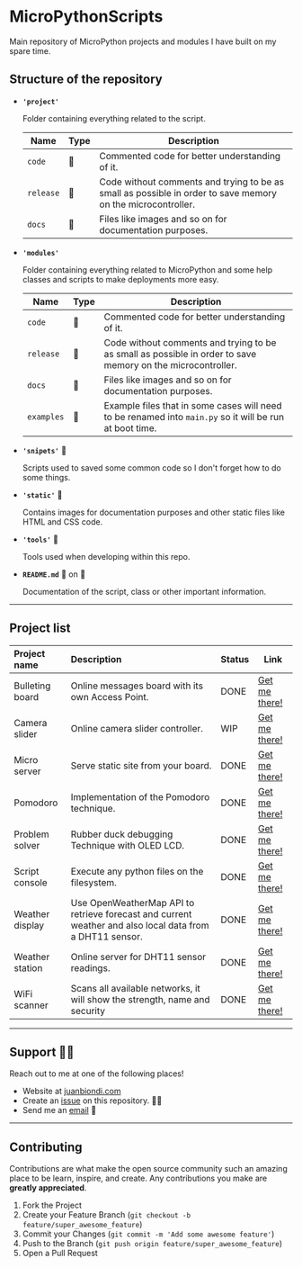 # MicroPythonScripts

Main repository of MicroPython projects and modules I have built on my spare time.

## Structure of the repository

- **`'project'`**

  Folder containing everything related to the script.

  | Name      | Type          | Description                                                                                                 |
  | --------- | ------------- | ----------------------------------------------------------------------------------------------------------- |
  | `code`    | :file_folder: | Commented code for better understanding of it.                                                              |
  | `release` | :file_folder: | Code without comments and trying to be as small as possible in order to save memory on the microcontroller. |
  | `docs`    | :file_folder: | Files like images and so on for documentation purposes.                                                     |

- **`'modules'`**

  Folder containing everything related to MicroPython and some help classes and scripts to make deployments more easy.

  | Name       | Type          | Description                                                                                                 |
  | ---------- | ------------- | ----------------------------------------------------------------------------------------------------------- |
  | `code`     | :file_folder: | Commented code for better understanding of it.                                                              |
  | `release`  | :file_folder: | Code without comments and trying to be as small as possible in order to save memory on the microcontroller. |
  | `docs`     | :file_folder: | Files like images and so on for documentation purposes.                                                     |
  | `examples` | :file_folder: | Example files that in some cases will need to be renamed into `main.py` so it will be run at boot time.     |

- **`'snipets'`** :file_folder:

  Scripts used to saved some common code so I don't forget how to do some things.

- **`'static'`** :file_folder:

  Contains images for documentation purposes and other static files like HTML and CSS code.

- **`'tools'`** :file_folder:

  Tools used when developing within this repo.

- **`README.md`** :page_with_curl: on :file_folder:

  Documentation of the script, class or other important information.

---

## Project list

| Project name    | Description                                                                                              | Status | Link                                        |
| :-------------- | :------------------------------------------------------------------------------------------------------- | :----- | ------------------------------------------- |
| Bulleting board | Online messages board with its own Access Point.                                                         | DONE   | [Get me there!](./projects/bulleting_board) |
| Camera slider   | Online camera slider controller.                                                                         | WIP    | [Get me there!](./projects/camera_slider)   |
| Micro server    | Serve static site from your board.                                                                       | DONE   | [Get me there!](./projects/micro_server)    |
| Pomodoro        | Implementation of the Pomodoro technique.                                                                | DONE   | [Get me there!](./projects/pomodoro)        |
| Problem solver  | Rubber duck debugging Technique with OLED LCD.                                                           | DONE   | [Get me there!](./projects/problem_solver)  |
| Script console  | Execute any python files on the filesystem.                                                              | DONE   | [Get me there!](./projects/script_console)  |
| Weather display | Use OpenWeatherMap API to retrieve forecast and current weather and also local data from a DHT11 sensor. | DONE   | [Get me there!](./projects/weather_display) |
| Weather station | Online server for DHT11 sensor readings.                                                                 | DONE   | [Get me there!](./projects/weather_station) |
| WiFi scanner    | Scans all available networks, it will show the strength, name and security                               | DONE   | [Get me there!](./projects/wifi_scan)       |

---

<!-- Support -->

## Support :mechanic:

Reach out to me at one of the following places!

- Website at [juanbiondi.com](https://www.juanbiondi.com)
- Create an [issue](https://github.com/yeyeto2788/Things-Organizer/issues/new/choose) on this repository. :pirate_flag:
- Send me an [email](mailto:jebp.freelance@gmail.com) :email:

---

<!-- Contributing -->

## Contributing

Contributions are what make the open source community such an amazing place to be learn, inspire, and create. Any contributions you make are **greatly appreciated**.

1. Fork the Project
2. Create your Feature Branch (`git checkout -b feature/super_awesome_feature`)
3. Commit your Changes (`git commit -m 'Add some awesome feature'`)
4. Push to the Branch (`git push origin feature/super_awesome_feature`)
5. Open a Pull Request
